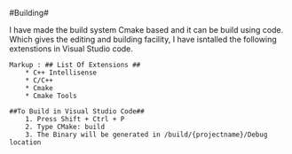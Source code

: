 #Building#

I have made the build system Cmake based and it can be build using code. Which gives the editing and building facility, I have isntalled the following extenstions in 
Visual Studio code.

    Markup : ## List Of Extensions ##
        * C++ Intellisense
        * C/C++ 
        * Cmake
        * Cmake Tools

    ##To Build in Visual Studio Code##
        1. Press Shift + Ctrl + P
        2. Type CMake: build
        3. The Binary will be generated in /build/{projectname}/Debug location